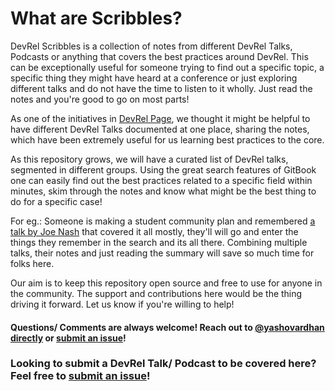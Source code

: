 # What are Scribbles?

DevRel Scribbles is a collection of notes from different DevRel Talks, Podcasts or anything that covers the best practices around DevRel. This can be exceptionally useful for someone trying to find out a specific topic, a specific thing they might have heard at a conference or just exploring different talks and do not have the time to listen to it wholly. Just read the notes and you're good to go on most parts!  

As one of the initiatives in [DevRel Page](https://devrel.page), we thought it might be helpful to have different DevRel Talks documented at one place, sharing the notes, which have been extremely useful for us learning best practices to the core. 

As this repository grows, we will have a curated list of DevRel talks, segmented in different groups. Using the great search features of GitBook one can easily find out the best practices related to a specific field within minutes, skim through the notes and know what might be the best thing to do for a specific case!

For eg.: Someone is making a student community plan and remembered [a talk by Joe Nash](devrelcon-talks/outside-the-lecture-theatre.md) that covered it all mostly, they'll will go and enter the things they remember in the search and its all there. Combining multiple talks, their notes and just reading the summary will save so much time for folks here.

Our aim is to keep this repository open source and free to use for anyone in the community. The support and contributions here would be the thing driving it forward. Let us know if you're willing to help!

#### Questions/ Comments are always welcome! Reach out to [@yashovardhan directly](mailto:hi@devrel.page) or [submit an issue](https://github.com/yashovardhan/devrelscribbles/issues/new/choose)!

### Looking to submit a DevRel Talk/ Podcast to be covered here? Feel free to [submit an issue](https://github.com/yashovardhan/devrelscribbles/issues/new?assignees=yashovardhan&labels=&template=request-to-add-a-talk-in-devrel-scribbles.md&title=Add+a+talk+in+DevRel+Scribbles)!

